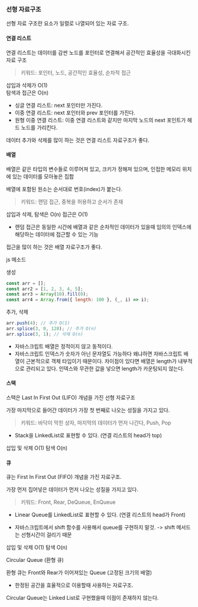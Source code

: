### 선형 자료구조

선형 자료 구조란 요소가 일렬로 나열되어 있는 자료 구조.

#### 연결 리스트

연결 리스트는 데이터를 감싼 노드를 포인터로 연결해서 공간적인 효율성을 극대화시킨 자료 구조

> 키워드: 포인터, 노드, 공간적인 효율성, 순차적 접근

삽입과 삭제가 O(1)  
탐색과 접근은 O(n)

- 싱글 연결 리스트: next 포인터만 가진다.
- 이중 연결 리스트: next 포인터와 prev 포인터를 가진다.
- 원형 이중 연결 리스트: 이중 연결 리스트와 같지만 마지막 노드의 next 포인트가 헤드 노드를 가리킨다.

데이터 추가와 삭제를 많이 하는 것은 연결 리스트 자료구조가 좋다.

#### 배열

배열은 같은 타입의 변수들로 이루어져 있고, 크키가 정해져 있으며, 인접한 메모리 위치에 있는 데이터를 모아놓은 집합

배열에 포함된 원소는 순서대로 번호(index)가 붙는다.

> 키워드: 랜덤 접근, 중복을 허용하고 순서가 존재

삽입과 삭제, 탐색은 O(n)
접근은 O(1)

- 랜덤 접근은 동일한 시간에 배열과 같은 순차적인 데이터가 있을때 임의의 인덱스에 해당하는 데이터에 접근할 수 있는 기능

접근을 많이 하는 것은 배열 자료구조가 좋다.

js 메소드

생성

```js
const arr = [];
const arr2 = [1, 2, 3, 4, 5];
const arr3 = Array(10).fill(0);
const arr4 = Array.from({ length: 100 }, (_, i) => i);
```

추가, 삭제

```js
arr.push(4); // 추가 O(1)
arr.splice(3, 0, 128); // 추가 O(n)
arr.splice(3, 1); // 삭제 O(n)
```

- 자바스크립트 배열은 정적이지 않고 동적이다.
- 자바스크립트 인덱스가 숫자가 아닌 문자열도 가능하다 왜냐하면 자바스크립트 배열이 근본적으로 객체 타입이기 때문이다. 차이점이 있다면 배열은 length가 내부적으로 관리되고 있다. 인덱스와 무관한 값을 넣으면 length가 카운팅되지 않는다.

#### 스택

스택은 Last In First Out (LIFO) 개념을 가진 선형 자료구조

가장 마지막으로 들어간 데이터가 가장 첫 번째로 나오는 성질을 가지고 있다.

> 키워드: 바닥이 막힌 상자, 마지막의 데이터가 먼저 나간다, Push, Pop

- Stack을 LinkedList로 표현할 수 있다. (연결 리스트의 head가 top)

삽입 및 삭제 O(1)
탐색 O(n)

#### 큐

큐는 First In First Out (FIFO) 개념을 가진 자료구조.

가장 먼저 집어넣은 데이터가 먼저 나오는 성질을 가지고 있다.

> 키워드: Front, Rear, DeQueue, EnQueue

- Linear Queue를 LinkedList로 표현할 수 있다. (연결 리스트의 head가 Front)

- 자바스크립트에서 shift 함수를 사용해서 queue를 구현하지 말것.
  -> shift 메서드는 선형시간이 걸리기 때문

삽입 및 삭제 O(1)
탐색 O(n)

Circular Queue (환형 큐)

환형 큐는 Front와 Rear가 이어져있는 Queue (고정된 크기의 배열)

- 한정된 공간을 효율적으로 이용할때 사용하는 자료구조.

Circular Queue는 Linked List로 구현했을때 이점이 존재하지 않는다.
